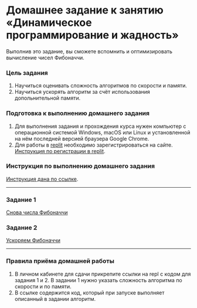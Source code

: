 # Домашнее задание к занятию «Динамическое программирование и жадность»

Выполнив это задание, вы сможете вспомнить и оптимизировать вычисление чисел Фибоначчи.

### Цель задания

1. Научиться оценивать сложность алгоритмов по скорости и памяти.
2. Научиться ускорять алгоритм за счёт использования допольнительной памяти.

### Подготовка к выполнению домашнего задания

1. Для выполнения задания и прохождения курса нужен компьютер с операционной системой Windows, macOS или Linux и установленной на нём последней версией браузера Google Chrome.
2. Для работы в [replit](https://repl.it/) необходимо зарегистрироваться на сайте. [Инструкция по регистрации в replit](https://github.com/netology-code/cpps-homeworks/tree/main/common/replit).

### Инструкция по выполнению домашнего задания

[Инструкция дана по ссылке](https://github.com/netology-code/algocpp-homeworks/tree/main/common).

------

### Задание 1

[Снова числа Фибоначчи](01)

### Задание 2

[Ускоряем Фибоначчи](02)

------

### Правила приёма домашней работы

1. В личном кабинете для сдачи прикрепите ссылки на repl с кодом для задания 1 и 2. В задании 1 нужно указать сложность алгоритма по скорости и по памяти.
2. В ссылке содержится код, который при запуске выполняет описанный в задании алгоритм.
